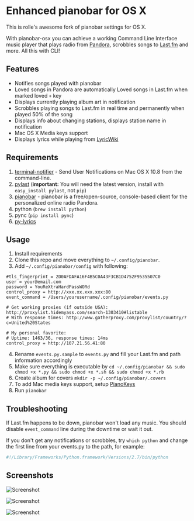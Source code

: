Enhanced pianobar for OS X
================

This is rolle's awesome fork of pianobar settings for OS X.

With pianobar-osx you can achieve a working Command Line Interface music player that plays radio from [Pandora](https://www.pandora.com), scrobbles songs to [Last.fm](http://www.last.fm) and more. All this with CLI!

## Features

- Notifies songs played with pianobar
- Loved songs in Pandora are automatically Loved songs in Last.fm when marked loved `+` key
- Displays currently playing album art in notification
- Scrobbles playing songs to Last.fm in real time and permanently when played 50% of the song
- Displays info about changing stations, displays station name in notification
- Mac OS X Media keys support
- Displays lyrics while playing from [LyricWiki](http://lyrics.wikia.com/)

## Requirements

1. [terminal-notifier](https://github.com/julienXX/terminal-notifier) - Send User Notifications on Mac OS X 10.8 from the command-line.
2. [pylast](https://github.com/pylast/pylast) (**important:** You will need the latest version, install with `easy_install pylast`, not `pip`)
3. [pianobar](https://6xq.net/pianobar/) - pianobar is a free/open-source, console-based client for the personalized online radio Pandora.
4. python (`brew install python`)
5. pync (`pip install pync`)
6. [py-lyrics](https://github.com/tremby/py-lyrics)

## Usage

1. Install requirements
2. Clone this repo and move everything to `~/.config/pianobar`.
3. Add `~/.config/pianobar/config` with following:

````
#tls_fingerprint = 2D0AFDAFA16F4B5C0A43F3CB1D4752F9535507C0
user = your@email.com
password = YouReXtraHardPassWORd
control_proxy = http://xxx.xx.xxx.xxx:80
event_command = /Users/yourusername/.config/pianobar/events.py

# Get working proxies (if outside USA): http://proxylist.hidemyass.com/search-1303410#listable
# With response times: http://www.gatherproxy.com/proxylist/country/?c=United%20States

# My personal favorite:
# Uptime: 1463/36, response times: 14ms
control_proxy = http://107.21.56.41:80
````

4. Rename `events.py.sample` to `events.py` and fill your Last.fm and path information accordingly
6. Make sure everything is executable by `cd ~/.config/pianobar && sudo chmod +x *.py && sudo chmod +x *.sh && sudo chmod +x *.rb`
5. Create album for covers `mkdir -p ~/.config/pianobar/.covers`
6. To add Mac media keys support, setup [PianoKeys](https://github.com/shayne/PianoKeys)
7. Run `pianobar`

## Troubleshooting

If Last.fm happens to be down, pianobar won't load any music. You should disable `event_command` line during the downtime or wait it out.

If you don't get any notifications or scrobbles, try `which python` and change the first line from your events.py to the path, for example:

``` python
#!/Library/Frameworks/Python.framework/Versions/2.7/bin/python
```

## Screenshots

![](https://rolle.wtf/pianobar-osx.png "Screenshot")

![](https://dl.dropboxusercontent.com/u/18447700/pianobar-nowplaying.png "Screenshot")

![](https://dl.dropboxusercontent.com/u/18447700/pianobar-loved-new.png "Screenshot")
